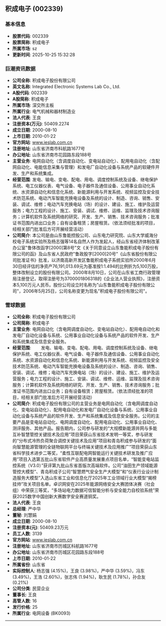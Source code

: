 ## 积成电子 (002339)

### 基本信息

- **股票代码**: 002339
- **股票简称**: 积成电子
- **所属市场**: sz
- **更新时间**: 2025-10-25 15:32:28

### 巨潮资讯数据

- **公司全称**: 积成电子股份有限公司
- **英文名称**: Integrated Electronic Systems Lab Co., Ltd.
- **A股代码**: 002339
- **A股简称**: 积成电子
- **所属市场**: 深交所主板
- **所属行业**: 电气机械和器材制造业
- **法人代表**: 王良
- **注册资本(万元)**: 50409.2274
- **成立日期**: 2000-08-10
- **上市日期**: 2010-01-22
- **官方网站**: www.ieslab.com.cn
- **注册地址**: 山东省济南市科航路1677号
- **办公地址**: 山东省济南市花园路东段188号
- **主营业务**: 电网自动化（含调度自动化、变电站自动化）、配用电自动化（含配网自动化、电能信息采集与管理）和发电厂自动化设备与系统产品的软硬件开发、生产和系统集成。
- **经营范围**: 发电、输电、变电、配电、用电、调度控制系统及设备、继电保护系统、电工仪器仪表、电气设备、电子器件及通信设备、公用事业自动化系统、水资源自动化和信息化系统、新能源利用与开发系统、视频监控及安全技术防范系统、电动汽车智能充换电设备及系统的设计、制造、咨询、销售、安装、调试、维修；电动汽车充换电站（场）的设计、建设、施工、维护及运营服务；电力工程的设计、施工、安装、调试、维修、运维、监理及技术咨询服务；计算机软件及系统网络的研究、开发、生产、销售、技术咨询服务；批准证书范围内进出口业务；自有设备租赁；房屋租赁。（依法须经批准的项目，经相关部门批准后方可开展经营活动）
- **公司简介**: 本公司是由山东鲁能控股公司、山东电力研究院、山东大学威海分校电子系统实验所及杨志强等14名自然人作为发起人，经山东省经济体制改革办公室"鲁体改函字[2000]第8号"文《关于同意设立山东鲁能积成电子股份有限公司的函》及山东省人民政府"鲁政股字[2000]20号"《山东省股份有限公司批准证书》批准，以济南高新开发区鲁能积成电子系统实验所2000年6月30日经评估的净资产76,191,013.69元为基准按1:1.494的比例折为5,100万股，整体改制设立的股份有限公司。2000年8月10日，公司在山东省工商行政管理局注册登记，取得注册号为3700001806318的《企业法人营业执照》，注册资本5,100万元人民币。股份公司设立时名称为"山东鲁能积成电子股份有限公司"，2006年5月25日，公司名称变更为现名"积成电子股份有限公司"。

### 雪球数据

- **公司全称**: 积成电子股份有限公司
- **公司简称**: 积成电子
- **主营业务**: 电网自动化（含电网调度自动化、变电站自动化）、配用电自动化和发电厂自动化设备与系统、公用事业自动化设备与系统产品的软件开发、生产和系统集成及信息安全服务。
- **经营范围**: 　　发电、输电、变电、配电、用电、调度控制系统及设备、继电保护系统、电工仪器仪表、电气设备、电子器件及通信设备、公用事业自动化系统、水资源自动化和信息化系统、新能源利用与开发系统、视频监控及安全技术防范系统、电动汽车智能充换电设备及系统的设计、制造、咨询、销售、安装、调试、维修；电动汽车充换电站（场）的设计、建设、施工、维护及运营服务；电力工程的设计、施工、安装、调试、维修、运维、监理及技术咨询服务；计算机软件及系统网络的研究、开发、生产、销售、技术咨询服务；批准证书范围内进出口业务；自有设备租赁；房屋租赁。（依法须经批准的项目，经相关部门批准后方可开展经营活动）
- **公司简介**: 积成电子股份有限公司的主营业务是电网自动化（含电网调度自动化、变电站自动化）、配用电自动化和发电厂自动化设备与系统、公用事业自动化设备与系统产品的软件开发、生产和系统集成及信息安全服务。公司的主要产品是变电站自动化、电网调度自动化、配用电自动化、公用事业自动化、测评服务、其他产品。报告期内，公司参与研发的“大规模新能源并网与多能互补智慧管控关键技术及应用”项目荣获山东省技术发明一等奖，参与研发的“分布式冷热负荷聚合调控关键技术及应用”项目和青岛积成参与研发的“面向智慧能源管理的全链物联网平台与终端关键技术及应用推广”项目荣获山东省科学技术进步二等奖，“柔性互联配电网智能运行关键技术研发及推广应用”项目入选第五批山东省软件产业高质量发展重点项目名单，“智能变电站监控系统（V3.0）”获评第九批山东省首版次高端软件。公司“油田生产领域能源管控大模型”、青岛积成子公司“智慧燃气安全生产大模型”和“仪表行业设计制造服务大模型”入选山东省工业和信息化厅2025年工业领域行业大模型“揭榜挂帅”攻关项目名单。卓识网安在2025年能源网络安全大赛团体决赛（社会组）中荣获三等奖，“多场站电力数据可信智能分析与安全能力自校验系统”荣获2025数字中国创新大赛数字安全赛道铜奖。
- **法人代表**: 王良
- **总经理**: 严中华
- **董秘**: 刘慧娟
- **成立日期**: 2000-08-10
- **注册资本(元)**: 50409.23万元
- **员工人数**: 3139
- **官方网站**: www.ieslab.com.cn
- **注册地址**: 山东省济南市历城区科航路1677号
- **办公地址**: 山东省济南市历城区花园路东段188号
- **上市日期**: 2010-01-22
- **所属省份**: 山东省
- **实际控制人**: 杨志强 (4.15%)，王良 (3.98%)，严中华 (3.59%)，冯东 (3.49%)，王浩 (2.60%)，张志伟 (1.94%)，耿生民 (1.78%)，孙合友 (0.21%)
- **公司分类**: 民营企业
- **董事长**: 王良
- **高管人数**: 16
- **发行价格**: 25
- **所属行业**: 电网设备 (BK0093)

---